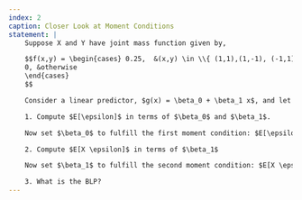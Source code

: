 ```yaml
---
index: 2
caption: Closer Look at Moment Conditions
statement: |
    Suppose X and Y have joint mass function given by,

    $$f(x,y) = \begin{cases} 0.25,  &(x,y) \in \\{ (1,1),(1,-1), (-1,1), (-1,-1) \\} \\\\\
    0, &otherwise
    \end{cases}
    $$

    Consider a linear predictor, $g(x) = \beta_0 + \beta_1 x$, and let $\epsilon = Y - g(X)$ be the error term.

    1. Compute $E[\epsilon]$ in terms of $\beta_0$ and $\beta_1$.

    Now set $\beta_0$ to fulfill the first moment condition: $E[\epsilon] = 0$.

    2. Compute $E[X \epsilon]$ in terms of $\beta_1$

    Now set $\beta_1$ to fulfill the second moment condition: $E[X \epsilon] = 0$.

    3. What is the BLP?
---
```


